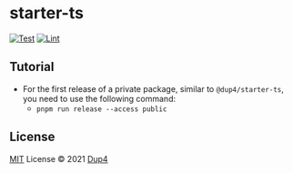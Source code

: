# starter-ts

[![Test](https://github.com/Dup4/starter-ts/actions/workflows/test.yml/badge.svg)](https://github.com/Dup4/starter-ts/actions/workflows/test.yml)
[![Lint](https://github.com/Dup4/starter-ts/actions/workflows/lint.yml/badge.svg)](https://github.com/Dup4/starter-ts/actions/workflows/lint.yml)

## Tutorial

* For the first release of a private package, similar to `@dup4/starter-ts`, you need to use the following command:
  * `pnpm run release --access public`

## License

[MIT](./LICENSE) License © 2021 [Dup4](https://github.com/Dup4)
